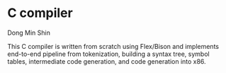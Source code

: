 # C compiler
Dong Min Shin

This C compiler is written from scratch using Flex/Bison and implements end-to-end pipeline from tokenization, building a syntax tree, symbol tables, intermediate code generation, and code generation into x86.
